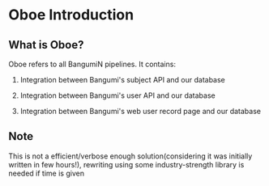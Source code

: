 # Oboe Introduction

## What is Oboe?

Oboe refers to all BangumiN pipelines. It contains:

1. Integration between Bangumi's subject API and our database

2. Integration between Bangumi's user API and our database

3. Integration between Bangumi's web user record page and our database

## Note

This is not a efficient/verbose enough solution(considering it was initially written in few hours!), rewriting using some industry-strength library
is needed if time is given


